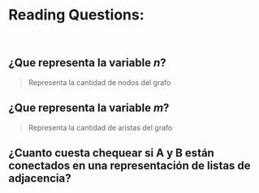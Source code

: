 # **Reading Questions**:

<br>

## ¿Que representa la variable $n$?
> Representa la cantidad de nodos del grafo

## ¿Que representa la variable $m$?
> Representa la cantidad de aristas del grafo

## ¿Cuanto cuesta chequear si A y B están conectados en una representación de listas de adjacencia?
> 